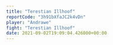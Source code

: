 ```yaml
---
title: "Terestian Illhoof"
reportCode: "3h91bXfaJC2k4vDn"
player: "Andrawe"
fight: "Terestian Illhoof"
date: 2021-09-02T19:09:04.426000+00:00
---
```

